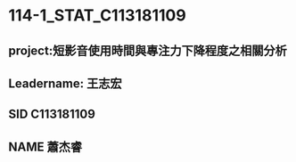 # 114-1_STAT_C113181109
## project:短影音使用時間與專注力下降程度之相關分析
## Leadername: 王志宏
## SID C113181109
## NAME 蕭杰睿
